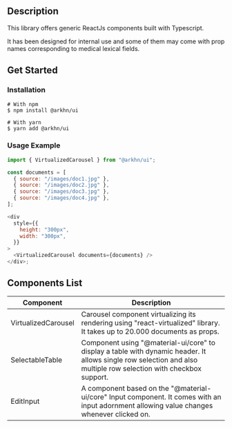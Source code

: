 ## Description

This library offers generic ReactJs components built with Typescript.

It has been designed for internal use and some of them may come with prop names corresponding to medical lexical fields.

## Get Started

### Installation

```
# With npm
$ npm install @arkhn/ui

# With yarn
$ yarn add @arkhn/ui
```

### Usage Example

```js
import { VirtualizedCarousel } from "@arkhn/ui";

const documents = [
  { source: "/images/doc1.jpg" },
  { source: "/images/doc2.jpg" },
  { source: "/images/doc3.jpg" },
  { source: "/images/doc4.jpg" },
];

<div
  style={{
    height: "300px",
    width: "300px",
  }}
>
  <VirtualizedCarousel documents={documents} />
</div>;
```

## Components List

| Component           | Description                                                                                                                                                       |
| ------------------- | ----------------------------------------------------------------------------------------------------------------------------------------------------------------- |
| VirtualizedCarousel | Carousel component virtualizing its rendering using "react-virtualized" library. It takes up to 20.000 documents as props.                                        |
| SelectableTable     | Component using "@material-ui/core" to display a table with dynamic header. It allows single row selection and also multiple row selection with checkbox support. |
| EditInput           | A component based on the "@material-ui/core" Input component. It comes with an input adornment allowing value changes whenever clicked on.                        |